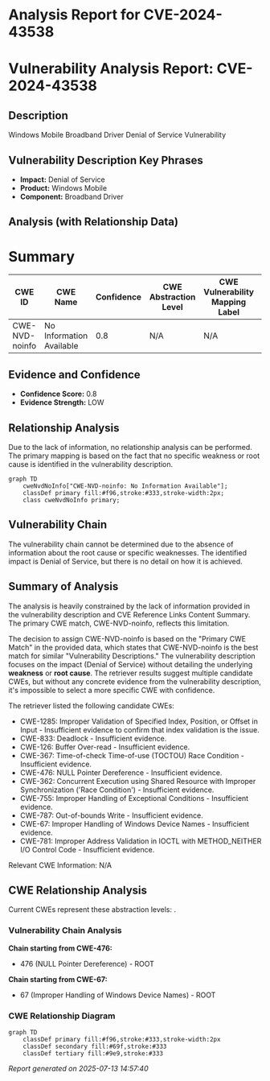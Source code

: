 # Analysis Report for CVE-2024-43538

# Vulnerability Analysis Report: CVE-2024-43538

## Description

Windows Mobile Broadband Driver Denial of Service Vulnerability

## Vulnerability Description Key Phrases

- **Impact:** Denial of Service
- **Product:** Windows Mobile
- **Component:** Broadband Driver

## Analysis (with Relationship Data)

# Summary
| CWE ID        | CWE Name                                                                                    | Confidence | CWE Abstraction Level | CWE Vulnerability Mapping Label | CWE-Vulnerability Mapping Notes |
|---------------|---------------------------------------------------------------------------------------------|------------|-----------------------|---------------------------------|-----------------------------------|
| CWE-NVD-noinfo | No Information Available                                                                     | 0.8        | N/A                   | N/A                             | N/A                               |

## Evidence and Confidence

*   **Confidence Score:** 0.8
*   **Evidence Strength:** LOW

## Relationship Analysis
Due to the lack of information, no relationship analysis can be performed. The primary mapping is based on the fact that no specific weakness or root cause is identified in the vulnerability description.

```mermaid
graph TD
    cweNvdNoInfo["CWE-NVD-noinfo: No Information Available"];
    classDef primary fill:#f96,stroke:#333,stroke-width:2px;
    class cweNvdNoInfo primary;
```

## Vulnerability Chain
The vulnerability chain cannot be determined due to the absence of information about the root cause or specific weaknesses. The identified impact is Denial of Service, but there is no detail on how it is achieved.

## Summary of Analysis
The analysis is heavily constrained by the lack of information provided in the vulnerability description and CVE Reference Links Content Summary. The primary CWE match, CWE-NVD-noinfo, reflects this limitation.

The decision to assign CWE-NVD-noinfo is based on the "Primary CWE Match" in the provided data, which states that CWE-NVD-noinfo is the best match for similar "Vulnerability Descriptions." The vulnerability description focuses on the impact (Denial of Service) without detailing the underlying **weakness** or **root cause**. The retriever results suggest multiple candidate CWEs, but without any concrete evidence from the vulnerability description, it's impossible to select a more specific CWE with confidence.

The retriever listed the following candidate CWEs:
- CWE-1285: Improper Validation of Specified Index, Position, or Offset in Input - Insufficient evidence to confirm that index validation is the issue.
- CWE-833: Deadlock - Insufficient evidence.
- CWE-126: Buffer Over-read - Insufficient evidence.
- CWE-367: Time-of-check Time-of-use (TOCTOU) Race Condition - Insufficient evidence.
- CWE-476: NULL Pointer Dereference - Insufficient evidence.
- CWE-362: Concurrent Execution using Shared Resource with Improper Synchronization ('Race Condition') - Insufficient evidence.
- CWE-755: Improper Handling of Exceptional Conditions - Insufficient evidence.
- CWE-787: Out-of-bounds Write - Insufficient evidence.
- CWE-67: Improper Handling of Windows Device Names - Insufficient evidence.
- CWE-781: Improper Address Validation in IOCTL with METHOD_NEITHER I/O Control Code - Insufficient evidence.

Relevant CWE Information:
N/A


## CWE Relationship Analysis

Current CWEs represent these abstraction levels: .


### Vulnerability Chain Analysis

**Chain starting from CWE-476:**
- 476 (NULL Pointer Dereference) - ROOT


**Chain starting from CWE-67:**
- 67 (Improper Handling of Windows Device Names) - ROOT



### CWE Relationship Diagram

```mermaid
graph TD
    classDef primary fill:#f96,stroke:#333,stroke-width:2px
    classDef secondary fill:#69f,stroke:#333
    classDef tertiary fill:#9e9,stroke:#333
```



*Report generated on 2025-07-13 14:57:40*
